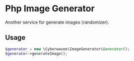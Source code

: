 # Php Image Generator
Another service for generate images (randomizer).

## Usage
```php
$generator = new \Cyberwavee\ImageGenerator\Generator();
$generator->generateImage();
```
